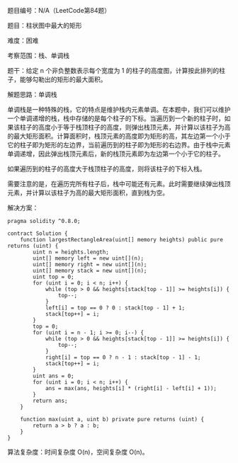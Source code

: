 题目编号：N/A（LeetCode第84题）

题目：柱状图中最大的矩形

难度：困难

考察范围：栈、单调栈

题干：给定 n 个非负整数表示每个宽度为 1 的柱子的高度图，计算按此排列的柱子，能够勾勒出的矩形的最大面积。

解题思路：单调栈

单调栈是一种特殊的栈，它的特点是维护栈内元素单调。在本题中，我们可以维护一个单调递增的栈，栈中存储的是每个柱子的下标。当遍历到一个新的柱子时，如果该柱子的高度小于等于栈顶柱子的高度，则弹出栈顶元素，并计算以该柱子为高的最大矩形面积。计算面积时，栈顶元素的高度即为矩形的高，其左边第一个小于它的柱子即为矩形的左边界，当前遍历到的柱子即为矩形的右边界。由于栈中元素单调递增，因此弹出栈顶元素后，新的栈顶元素即为左边第一个小于它的柱子。

如果遍历到的柱子的高度大于栈顶柱子的高度，则将该柱子的下标入栈。

需要注意的是，在遍历完所有柱子后，栈中可能还有元素。此时需要继续弹出栈顶元素，并计算以该柱子为高的最大矩形面积，直到栈为空。

解决方案：

```solidity
pragma solidity ^0.8.0;

contract Solution {
    function largestRectangleArea(uint[] memory heights) public pure returns (uint) {
        uint n = heights.length;
        uint[] memory left = new uint[](n);
        uint[] memory right = new uint[](n);
        uint[] memory stack = new uint[](n);
        uint top = 0;
        for (uint i = 0; i < n; i++) {
            while (top > 0 && heights[stack[top - 1]] >= heights[i]) {
                top--;
            }
            left[i] = top == 0 ? 0 : stack[top - 1] + 1;
            stack[top++] = i;
        }
        top = 0;
        for (uint i = n - 1; i >= 0; i--) {
            while (top > 0 && heights[stack[top - 1]] >= heights[i]) {
                top--;
            }
            right[i] = top == 0 ? n - 1 : stack[top - 1] - 1;
            stack[top++] = i;
        }
        uint ans = 0;
        for (uint i = 0; i < n; i++) {
            ans = max(ans, heights[i] * (right[i] - left[i] + 1));
        }
        return ans;
    }
    
    function max(uint a, uint b) private pure returns (uint) {
        return a > b ? a : b;
    }
}
```

算法复杂度：时间复杂度 O(n)，空间复杂度 O(n)。